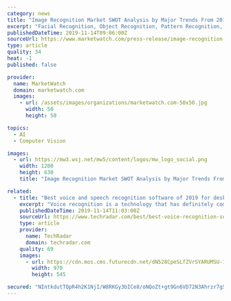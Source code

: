 ```yaml
---
category: news
title: "Image Recognition Market SWOT Analysis by Major Trends From 2019-2025 | Qualcomm, NEC, Google, LTU Technologies"
excerpt: "Facial Recognition, Object Recognition, Pattern Recognition, Optical Character Recognition Segmentation by Application: BFSI, Media & Entertainment, Retail & Consumer Goods, IT & Telecom, Government, Healthcare, Transportation & Logistics, Others North America holds the largest share of the global market. Higher adoption of new and advanced ..."
publishedDateTime: 2019-11-14T09:06:00Z
sourceUrl: https://www.marketwatch.com/press-release/image-recognition-market-swot-analysis-by-major-trends-from-2019-2025-qualcomm-nec-google-ltu-technologies-2019-11-14
type: article
quality: 34
heat: -1
published: false

provider:
  name: MarketWatch
  domain: marketwatch.com
  images:
    - url: /assets/images/organizations/marketwatch.com-50x50.jpg
      width: 50
      height: 50

topics:
  - AI
  - Computer Vision

images:
  - url: https://mw3.wsj.net/mw5/content/logos/mw_logo_social.png
    width: 1200
    height: 630
    title: "Image Recognition Market SWOT Analysis by Major Trends From 2019-2025 | Qualcomm, NEC, Google, LTU Technologies"

related:
  - title: "Best voice and speech recognition software of 2019 for desktops"
    excerpt: "Voice recognition is a technology that has definitely come of age over the past decade. With everything from Siri, Alexa, and Google Assistant now available for smart homes and smartphones, the ability for computers to accurately recognize and represent ..."
    publishedDateTime: 2019-11-14T11:03:00Z
    sourceUrl: https://www.techradar.com/best/best-voice-recognition-software
    type: article
    provider:
      name: TechRadar
      domain: techradar.com
    quality: 69
    images:
      - url: https://cdn.mos.cms.futurecdn.net/dN528CpeSLfZVrSYARUMSU-1200-80.jpg
        width: 970
        height: 545

secured: "NIntkdutTQpR4h2K1NjI/W8RKGy3bICe8/oNQoZt+gt9Gn6VD72N3Ahrzr7gSZldHOxNBQnvPUki/MXc3JGRLQ+BZjsHiC3selD9cw/BIQmEuLm09/cNA5dFHEUqCtwS+iFaypuES1LXVm9Tvbyr/6fwplsO8re3gbHqaRsMkoAg7c5ufGU4yQ0T6ntr5kfQ5VZkNcaJgRP/wFDIEbKeyGQ0+HtcqzDu4wPJ8S4bRA30JF4RYd6ap2fKzOojOkgVrs7QAQG+eAsDvvTPY22l2w==;kYIGTBSPWG5UaUJk0PCP4g=="
---
```


